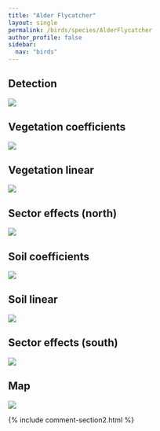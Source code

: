```yaml
---
title: "Alder Flycatcher"
layout: single
permalink: /birds/species/AlderFlycatcher
author_profile: false
sidebar:
  nav: "birds"
---
```


<h2>Detection</h2>

<img src="https://beallen.github.io/DevelopmentWebsite/assets/images/birds/AlderFlycatcher/det.jpg">

<h2>Vegetation coefficients</h2>

<img src="https://beallen.github.io/DevelopmentWebsite/assets/images/birds/AlderFlycatcher/veghf.jpg">

<h2>Vegetation linear</h2>

<img src="https://beallen.github.io/DevelopmentWebsite/assets/images/birds/AlderFlycatcher/lin-north.jpg">

<h2>Sector effects (north)</h2>

<img src="https://beallen.github.io/DevelopmentWebsite/assets/images/birds/AlderFlycatcher/sector-north.jpg">

<h2>Soil coefficients</h2>

<img src="https://beallen.github.io/DevelopmentWebsite/assets/images/birds/AlderFlycatcher/soilhf.jpg">

<h2>Soil linear</h2>

<img src="https://beallen.github.io/DevelopmentWebsite/assets/images/birds/AlderFlycatcher/lin-south.jpg">

<h2>Sector effects (south)</h2>

<img src="https://beallen.github.io/DevelopmentWebsite/assets/images/birds/AlderFlycatcher/sector-south.jpg">

<h2>Map</h2>

<img src="https://beallen.github.io/DevelopmentWebsite/assets/images/birds/AlderFlycatcher/map.jpg">

{% include comment-section2.html %}
